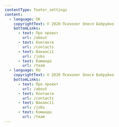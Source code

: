 ```yaml
---
contentType: footer_settings
content:
  - language: UK
    copyrightText: © 2020 Психолог Олеся Бобруйко
    bottomLinks:
      - text: Про проект
        url: /about
      - text: Контакти
        url: /contacts
      - text: Вакансії
        url: /jobs
      - text: Команда
        url: /team
  - language: RU
    copyrightText: © 2020 Психолог Олеся Бобруйко
    bottomLinks:
      - text: Про проект
        url: /about
      - text: Контакти
        url: /contacts
      - text: Вакансії
        url: /jobs
      - text: Команда
        url: /team
---
```

